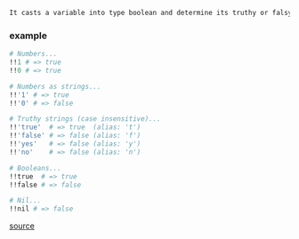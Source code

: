 ```html
It casts a variable into type boolean and determine its truthy or falsy value
```

### example

```ruby
# Numbers...
!!1 # => true
!!0 # => true

# Numbers as strings...
!!'1' # => true
!!'0' # => false

# Truthy strings (case insensitive)...
!!'true'  # => true  (alias: 't')
!!'false' # => false (alias: 'f')
!!'yes'   # => false (alias: 'y')
!!'no'    # => false (alias: 'n')

# Booleans...
!!true  # => true
!!false # => false

# Nil...
!!nil # => false
```
[source](https://stackoverflow.com/questions/36418966/double-bang-meaning-in-ruby)